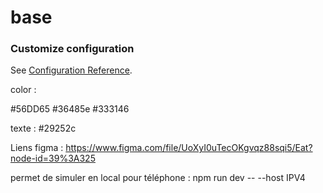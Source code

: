 # base

### Customize configuration

See [Configuration Reference](https://vitejs.dev/config/).


color : 

#56DD65
#36485e
#333146

texte :
#29252c

Liens figma :
https://www.figma.com/file/UoXyI0uTecOKgvqz88sqi5/Eat?node-id=39%3A325

permet de simuler en local pour téléphone :
npm run dev -- --host IPV4